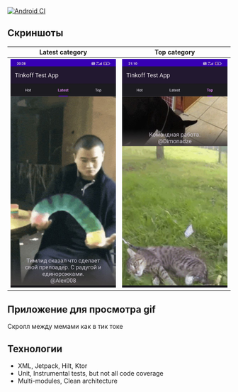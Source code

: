[![Android CI](https://github.com/igor-nechaev/DevTok/actions/workflows/android.yml/badge.svg)](https://github.com/igor-nechaev/DevTok/actions/workflows/android.yml)
## Скриншоты
Latest category         |  Top category
:-------------------------:|:-------------------------:
![](https://raw.githubusercontent.com/igor-nechaev/DevTok/refs/heads/master/images/screen1.jpg)  |  ![](https://raw.githubusercontent.com/igor-nechaev/DevTok/refs/heads/master/images/screen2.jpg)
## Приложение для просмотра gif


Скролл между мемами как в тик токе

## Технологии

- XML, Jetpack, Hilt, Ktor
- Unit, Instrumental tests, but not all code coverage
- Multi-modules, Clean architecture
